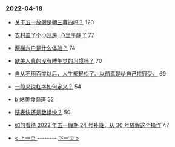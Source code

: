 ### 2022-04-18 
- [关于五一放假是朝三暮四吗？](https://www.v2ex.com/t/847656) 120
- [农村盖了个小瓦房, 心里平静了](https://www.v2ex.com/t/847560) 77
- [两梯六户是什么体验？](https://www.v2ex.com/t/847572) 74
- [欧美人真的没有睡午觉的习惯吗？](https://www.v2ex.com/t/847561) 70
- [自从不用百度以后，人生都轻松了。以前真是给自己找罪受。](https://www.v2ex.com/t/847603) 69
- [一般来说杠字如何定义？](https://www.v2ex.com/t/847578) 54
- [b 站美食频道](https://www.v2ex.com/t/847616) 52
- [链表快还是数组快？](https://www.v2ex.com/t/847588) 50
- [如何看待 2022 年五一假期 24 号补班，从 30 号放假这个操作](https://www.v2ex.com/t/847595) 47 

- [ < 上一页 ](https://github.com/able8/v2ex-hot-record/blob/master/2022-04-17.md) -------- [ 下一页 > ](https://github.com/able8/v2ex-hot-record/blob/master/2022-04-19.md)